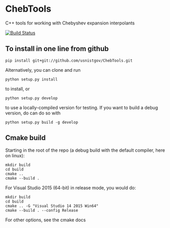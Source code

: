 # ChebTools
C++ tools for working with Chebyshev expansion interpolants

[![Build Status](https://travis-ci.org/usnistgov/ChebTools.svg?branch=master)](https://travis-ci.org/usnistgov/ChebTools)

## To install in one line from github

```
pip install git+git://github.com/usnistgov/ChebTools.git
```

Alternatively, you can clone and run

```
python setup.py install
```

to install, or 


```
python setup.py develop
```

to use a locally-compiled version for testing.  If you want to build a debug version, do can do so with

```
python setup.py build -g develop
```

## Cmake build

Starting in the root of the repo (a debug build with the default compiler, here on linux):

``` 
mkdir build
cd build
cmake ..
cmake --build .
```

For Visual Studio 2015 (64-bit) in release mode, you would do:
``` 
mkdir build
cd build
cmake .. -G "Visual Studio 14 2015 Win64"
cmake --build . --config Release
```

For other options, see the cmake docs